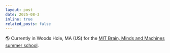 ```yaml
---
layout: post
date: 2025-08-3 
inline: true
related_posts: false
---
```


🌎 Currently in Woods Hole, MA (US) for the [MIT Brain, Minds and Machines summer school](https://bmm.mit.edu).